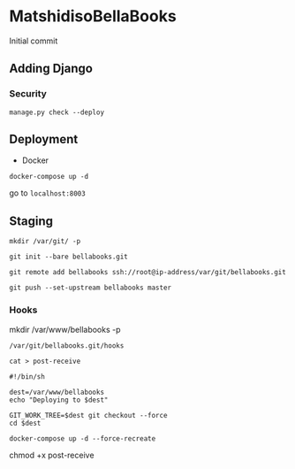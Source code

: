 
# MatshidisoBellaBooks
Initial commit

## Adding Django

### Security

`manage.py check --deploy`

## Deployment

- Docker

`docker-compose up -d`

go to `localhost:8003`

## Staging


`mkdir /var/git/ -p`

`git init --bare bellabooks.git`

`git remote add bellabooks ssh://root@ip-address/var/git/bellabooks.git`

`git push --set-upstream bellabooks master`

### Hooks

mkdir /var/www/bellabooks -p

`/var/git/bellabooks.git/hooks`

`cat > post-receive`


```
#!/bin/sh

dest=/var/www/bellabooks
echo "Deploying to $dest"

GIT_WORK_TREE=$dest git checkout --force
cd $dest

docker-compose up -d --force-recreate

```

chmod +x post-receive


